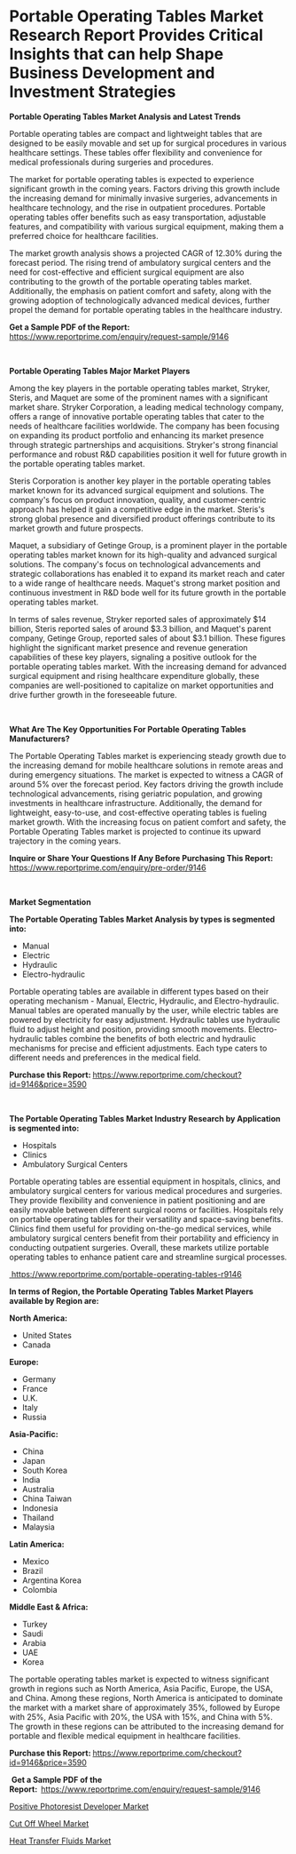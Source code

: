 <p><h1>Portable Operating Tables Market Research Report Provides Critical Insights that can help Shape Business Development and Investment Strategies</h1></p><p><strong>Portable Operating Tables Market Analysis and Latest Trends</strong></p>
<p><p>Portable operating tables are compact and lightweight tables that are designed to be easily movable and set up for surgical procedures in various healthcare settings. These tables offer flexibility and convenience for medical professionals during surgeries and procedures.</p><p>The market for portable operating tables is expected to experience significant growth in the coming years. Factors driving this growth include the increasing demand for minimally invasive surgeries, advancements in healthcare technology, and the rise in outpatient procedures. Portable operating tables offer benefits such as easy transportation, adjustable features, and compatibility with various surgical equipment, making them a preferred choice for healthcare facilities.</p><p>The market growth analysis shows a projected CAGR of 12.30% during the forecast period. The rising trend of ambulatory surgical centers and the need for cost-effective and efficient surgical equipment are also contributing to the growth of the portable operating tables market. Additionally, the emphasis on patient comfort and safety, along with the growing adoption of technologically advanced medical devices, further propel the demand for portable operating tables in the healthcare industry.</p></p>
<p><strong>Get a Sample PDF of the Report:&nbsp;</strong> <a href="https://www.reportprime.com/enquiry/request-sample/9146">https://www.reportprime.com/enquiry/request-sample/9146</a></p>
<p>&nbsp;</p>
<p><strong>Portable Operating Tables Major Market Players</strong></p>
<p><p>Among the key players in the portable operating tables market, Stryker, Steris, and Maquet are some of the prominent names with a significant market share. Stryker Corporation, a leading medical technology company, offers a range of innovative portable operating tables that cater to the needs of healthcare facilities worldwide. The company has been focusing on expanding its product portfolio and enhancing its market presence through strategic partnerships and acquisitions. Stryker's strong financial performance and robust R&D capabilities position it well for future growth in the portable operating tables market.</p><p>Steris Corporation is another key player in the portable operating tables market known for its advanced surgical equipment and solutions. The company's focus on product innovation, quality, and customer-centric approach has helped it gain a competitive edge in the market. Steris's strong global presence and diversified product offerings contribute to its market growth and future prospects.</p><p>Maquet, a subsidiary of Getinge Group, is a prominent player in the portable operating tables market known for its high-quality and advanced surgical solutions. The company's focus on technological advancements and strategic collaborations has enabled it to expand its market reach and cater to a wide range of healthcare needs. Maquet's strong market position and continuous investment in R&D bode well for its future growth in the portable operating tables market.</p><p>In terms of sales revenue, Stryker reported sales of approximately $14 billion, Steris reported sales of around $3.3 billion, and Maquet's parent company, Getinge Group, reported sales of about $3.1 billion. These figures highlight the significant market presence and revenue generation capabilities of these key players, signaling a positive outlook for the portable operating tables market. With the increasing demand for advanced surgical equipment and rising healthcare expenditure globally, these companies are well-positioned to capitalize on market opportunities and drive further growth in the foreseeable future.</p></p>
<p>&nbsp;</p>
<p><strong>What Are The Key Opportunities For Portable Operating Tables Manufacturers?</strong></p>
<p><p>The Portable Operating Tables market is experiencing steady growth due to the increasing demand for mobile healthcare solutions in remote areas and during emergency situations. The market is expected to witness a CAGR of around 5% over the forecast period. Key factors driving the growth include technological advancements, rising geriatric population, and growing investments in healthcare infrastructure. Additionally, the demand for lightweight, easy-to-use, and cost-effective operating tables is fueling market growth. With the increasing focus on patient comfort and safety, the Portable Operating Tables market is projected to continue its upward trajectory in the coming years.</p></p>
<p><strong>Inquire or Share Your Questions If Any Before Purchasing This Report:</strong> <a href="https://www.reportprime.com/enquiry/pre-order/9146">https://www.reportprime.com/enquiry/pre-order/9146</a></p>
<p>&nbsp;</p>
<p><strong>Market Segmentation</strong></p>
<p><strong>The Portable Operating Tables Market Analysis by types is segmented into:</strong></p>
<p><ul><li>Manual</li><li>Electric</li><li>Hydraulic</li><li>Electro-hydraulic</li></ul></p>
<p><p>Portable operating tables are available in different types based on their operating mechanism - Manual, Electric, Hydraulic, and Electro-hydraulic. Manual tables are operated manually by the user, while electric tables are powered by electricity for easy adjustment. Hydraulic tables use hydraulic fluid to adjust height and position, providing smooth movements. Electro-hydraulic tables combine the benefits of both electric and hydraulic mechanisms for precise and efficient adjustments. Each type caters to different needs and preferences in the medical field.</p></p>
<p><strong>Purchase this Report:&nbsp;</strong><a href="https://www.reportprime.com/checkout?id=9146&price=3590">https://www.reportprime.com/checkout?id=9146&price=3590</a></p>
<p>&nbsp;</p>
<p><strong>The Portable Operating Tables Market Industry Research by Application is segmented into:</strong></p>
<p><ul><li>Hospitals</li><li>Clinics</li><li>Ambulatory Surgical Centers</li></ul></p>
<p><p>Portable operating tables are essential equipment in hospitals, clinics, and ambulatory surgical centers for various medical procedures and surgeries. They provide flexibility and convenience in patient positioning and are easily movable between different surgical rooms or facilities. Hospitals rely on portable operating tables for their versatility and space-saving benefits. Clinics find them useful for providing on-the-go medical services, while ambulatory surgical centers benefit from their portability and efficiency in conducting outpatient surgeries. Overall, these markets utilize portable operating tables to enhance patient care and streamline surgical processes.</p></p>
<p><a href="https://www.reportprime.com/portable-operating-tables-r9146">&nbsp;https://www.reportprime.com/portable-operating-tables-r9146</a></p>
<p><strong>In terms of Region, the Portable Operating Tables Market Players available by Region are:</strong></p>
<p>
    <p> <strong> North America: </strong>
        <ul>
            <li>United States</li>
            <li>Canada</li>
        </ul>
        </p> 
    <p> <strong> Europe: </strong>
        <ul>
            <li>Germany</li>
            <li>France</li>
            <li>U.K.</li>
            <li>Italy</li>
            <li>Russia</li>
        </ul>
        </p> 
    <p> <strong> Asia-Pacific: </strong>
        <ul>
            <li>China</li>
            <li>Japan</li>
            <li>South Korea</li>
            <li>India</li>
            <li>Australia</li>
            <li>China Taiwan</li>
            <li>Indonesia</li>
            <li>Thailand</li>
            <li>Malaysia</li>
        </ul>
        </p> 
    <p> <strong> Latin America: </strong>
        <ul>
            <li>Mexico</li>
            <li>Brazil</li>
            <li>Argentina Korea</li>
            <li>Colombia</li>
        </ul>
        </p> 
    <p> <strong> Middle East & Africa: </strong>
        <ul>
            <li>Turkey</li>
            <li>Saudi</li>
            <li>Arabia</li>
            <li>UAE</li>
            <li>Korea</li>
        </ul>
    </p>
    </p>
<p><p>The portable operating tables market is expected to witness significant growth in regions such as North America, Asia Pacific, Europe, the USA, and China. Among these regions, North America is anticipated to dominate the market with a market share of approximately 35%, followed by Europe with 25%, Asia Pacific with 20%, the USA with 15%, and China with 5%. The growth in these regions can be attributed to the increasing demand for portable and flexible medical equipment in healthcare facilities.</p></p>
<p><strong>Purchase this Report: </strong><a href="https://www.reportprime.com/checkout?id=9146&price=3590">https://www.reportprime.com/checkout?id=9146&price=3590</a></p>
<p>&nbsp;<strong>Get a Sample PDF of the Report:&nbsp;&nbsp;</strong><a href="https://www.reportprime.com/enquiry/request-sample/9146">https://www.reportprime.com/enquiry/request-sample/9146</a></p>
<p><strong></strong></p>
<p><p><a href="https://www.linkedin.com/pulse/positive-photoresist-developer-market-size-examines-its-scope-njv4e?trackingId=RGrrB0JGz%2BURJ9l0FcjXlw%3D%3D">Positive Photoresist Developer Market</a></p><p><a href="https://www.linkedin.com/pulse/cut-off-wheel-market-centers-aspects-growth-share-opportunity-9cmse?trackingId=CzO%2FHc08079jQr9dR5me7g%3D%3D">Cut Off Wheel Market</a></p><p><a href="https://www.linkedin.com/pulse/heat-transfer-fluids-market-research-report-provides-wiene?trackingId=It3DsIEDUKvYHiiCSD6svA%3D%3D">Heat Transfer Fluids Market</a></p></p>